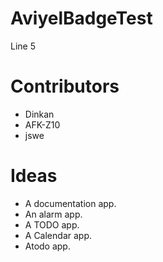 # AviyelBadgeTest

Line 5

# Contributors
- Dinkan
- AFK-Z10
- jswe

# Ideas
- A documentation app.
- An alarm app.
- A TODO app.
- A Calendar app.
- Atodo app.
